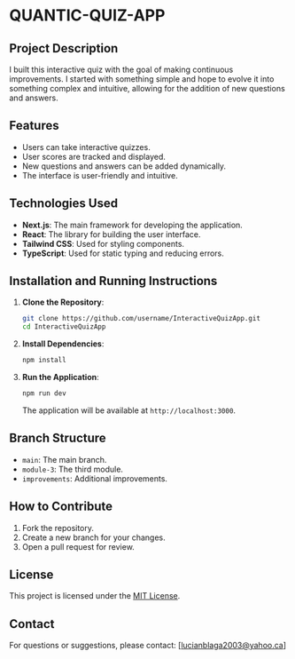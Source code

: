 # **QUANTIC-QUIZ-APP**

## **Project Description**
I built this interactive quiz with the goal of making continuous improvements. I started with something simple and hope to evolve it into something complex and intuitive, allowing for the addition of new questions and answers.

## **Features**
- Users can take interactive quizzes.
- User scores are tracked and displayed.
- New questions and answers can be added dynamically.
- The interface is user-friendly and intuitive.

## **Technologies Used**
- **Next.js**: The main framework for developing the application.
- **React**: The library for building the user interface.
- **Tailwind CSS**: Used for styling components.
- **TypeScript**: Used for static typing and reducing errors.

## **Installation and Running Instructions**
1. **Clone the Repository**:
    ```bash
    git clone https://github.com/username/InteractiveQuizApp.git
    cd InteractiveQuizApp
    ```

2. **Install Dependencies**:
    ```bash
    npm install
    ```

3. **Run the Application**:
    ```bash
    npm run dev
    ```
    The application will be available at `http://localhost:3000`.

## **Branch Structure**
- `main`: The main branch.
- `module-3`: The third module.
- `improvements`: Additional improvements.

## **How to Contribute**
1. Fork the repository.
2. Create a new branch for your changes.
3. Open a pull request for review.

## **License**
This project is licensed under the [MIT License](LICENSE).

## **Contact**
For questions or suggestions, please contact: [lucianblaga2003@yahoo.ca]

